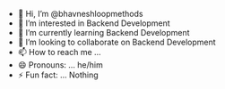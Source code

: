 - 👋 Hi, I’m @bhavneshloopmethods
- 👀 I’m interested in Backend Development
- 🌱 I’m currently learning Backend Development
- 💞️ I’m looking to collaborate on Backend Development
- 📫 How to reach me ...
- 😄 Pronouns: ... he/him
- ⚡ Fun fact: ... Nothing

<!---
bhavneshloopmethods/bhavneshloopmethods is a ✨ special ✨ repository because its `README.md` (this file) appears on your GitHub profile.
You can click the Preview link to take a look at your changes.
--->

